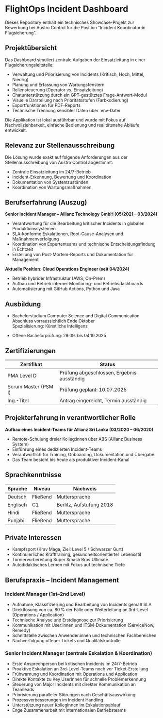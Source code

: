# FlightOps Incident Dashboard

Dieses Repository enthält ein technisches Showcase-Projekt zur Bewerbung bei Austro Control für die Position "Incident Koordinator:in Flugsicherung".

## Projektübersicht

Das Dashboard simuliert zentrale Aufgaben der Einsatzleitung in einer Flugsicherungsleitstelle:

- Verwaltung und Priorisierung von Incidents (Kritisch, Hoch, Mittel, Niedrig)
- Planung und Erfassung von Wartungsfenstern
- Rollensteuerung (Operator vs. Einsatzleitung)
- Chatunterstützung durch ein GPT-gestütztes Frage-Antwort-Modul
- Visuelle Darstellung nach Prioritätsstufen (Farbkodierung)
- Exportfunktionen für PDF-Reports
- Technische Trennung sensibler Daten über .env-Datei

Die Applikation ist lokal ausführbar und wurde mit Fokus auf Nachvollziehbarkeit, einfache Bedienung und realitätsnahe Abläufe entwickelt.

## Relevanz zur Stellenausschreibung

Die Lösung wurde exakt auf folgende Anforderungen aus der Stellenausschreibung von Austro Control abgestimmt:

- Zentrale Einsatzleitung im 24/7-Betrieb
- Incident-Erkennung, Bewertung und Koordination
- Dokumentation von Systemzuständen
- Koordination von Wartungsmaßnahmen

## Berufserfahrung (Auszug)

**Senior Incident Manager – Allianz Technology GmbH (05/2021 – 03/2024)**  
- Verantwortung für die Bearbeitung kritischer Incidents in globalen Produktionssystemen
- SLA-konforme Eskalationen, Root-Cause-Analysen und Maßnahmenverfolgung
- Koordination von Expertenteams und technische Entscheidungsfindung in Echtzeit
- Erstellung von Post-Mortem-Reports und Dokumentation für Management

**Aktuelle Position: Cloud Operations Engineer (seit 04/2024)**  
- Betrieb hybrider Infrastruktur (AWS, On-Prem)
- Aufbau und Betrieb interner Monitoring- und Betriebsdashboards
- Automatisierung mit GitHub Actions, Python und Java

## Ausbildung

- Bachelorstudium Computer Science and Digital Communication  
  Abschluss vorraussichtlich Ende Oktober   
  Spezialisierung: Künstliche Intelligenz 

- Offene Bachelorprüfung: 29.09. bis 04.10.2025

## Zertifizierungen

| Zertifikat                   | Status                      |
|-----------------------------|-----------------------------|
| PMA Level D                 | Prüfung abgeschlossen, Ergebnis ausständig |
| Scrum Master (PSM I)       | Prüfung geplant: 10.07.2025 |
| Ing.-Titel                 | Antrag eingereicht, Termin ausständig |


## Projekterfahrung in verantwortlicher Rolle

**Aufbau eines Incident-Teams für Allianz Sri Lanka (03/2020 – 06/2020)**  
- Remote-Schulung dreier Kolleg:innen über ABS (Allianz Business System)
- Einführung eines dedizierten Incident-Teams
- Verantwortlich für Training, Onboarding, Dokumentation und Übergabe
- Das Team besteht bis heute als produktiver Incident-Kanal

## Sprachkenntnisse

| Sprache    | Niveau  | Nachweis                       |
|------------|---------|--------------------------------|
| Deutsch    | Fließend      | Muttersprache       |
| Englisch   | C1      | Berlitz, Aufstufung 2018       |
| Hindi      | Fließend| Muttersprache                  |
| Punjabi    | Fließend| Muttersprache                  |

## Private Interessen

- Kampfsport (Krav Maga, Ziel: Level 5 / Schwarzer Gurt)
- Kontinuierliches Krafttraining, gesundheitsorientierter Lebensstil
- Turniervorbereitung Super Smash Bros Ultimate
- Autodidaktisches Lernen mit Fokus auf technische Tiefe


## Berufspraxis – Incident Management

### Incident Manager (1st–2nd Level)

- Aufnahme, Klassifizierung und Bearbeitung von Incidents gemäß SLA
- Direktlösung von ca. 80 % der Fälle oder Weiterleitung an 3rd-Level (Operations / Application)
- Technische Analyse und Erstdiagnose zur Priorisierung
- Kommunikation mit User:innen und ITSM-Dokumentation (ServiceNow, Remedy)
- Schnittstelle zwischen Anwender:innen und technischen Fachbereichen
- Nachverfolgung offener Tickets und Qualitätskontrolle

### Senior Incident Manager (zentrale Eskalation & Koordination)

- Erste Ansprechperson bei kritischen Incidents im 24/7-Betrieb
- Proaktive Eskalation an 3rd-Level-Teams noch vor Ticket-Erstellung
- Frühwarnung und Koordination mit Operations und Application
- Direkte Kontakte zu Key UserInnen für schnelle Problemerkennung
- Steuerung von Major Incidents mit direkter Kommunikation an Teamleads
- Priorisierung paralleler Störungen nach Geschäftsauswirkung
- Prozessverbesserungen im Incident Handling
- Unterstützung neuer KollegInnen im Eskalationsablauf
- Enge Zusammenarbeit mit internationalen Betriebsteams

